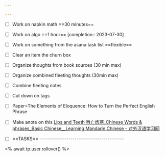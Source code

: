 ```yaml
---

---
```


- [ ] Work on napkin math ==30 minutes==
- [ ] Work on algo ==1 hour== [completion:: 2023-07-30]
- [ ] Work on something from the asana task list ==flexible==
- [ ] Clear an item the churn box
- [ ] Organize thoughts from book sources (30 min max)
- [ ] Organize combined fleeting thoughts (30min max)
- [ ] Combine fleeting notes
- [ ] Cut down on tags
- [ ] Paper=The Elements of Eloquence: How to Turn the Perfect English Phrase
- [ ]  Make anote on this [Lips and Teeth 唇亡齿寒\_Chinese Words & phrases\_Basic Chinese\_\_Learning Mandarin Chinese - 对外汉语学习网](https://tcfl.tingroom.com/2014/11/5814.html)

- [ ] ==TASKS== -----------------------------------------

<% await tp.user.rollover() %>







